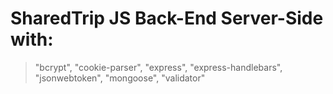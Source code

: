 # SharedTrip JS Back-End Server-Side with:
>"bcrypt",
>"cookie-parser",
>"express",
>"express-handlebars",
>"jsonwebtoken",
>"mongoose",
>"validator"
